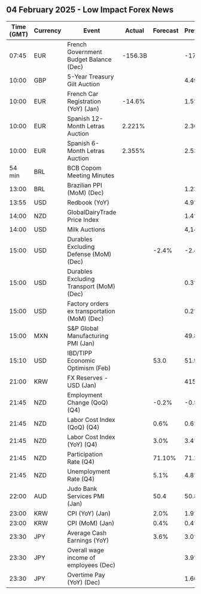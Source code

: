 ## 04 February 2025 - Low Impact Forex News

| Time (GMT) | Currency | Event | Actual | Forecast | Previous |
|------|----------|-------|--------|----------|----------|
| 07:45 | EUR | French Government Budget Balance (Dec) | -156.3B |  | -172.5B |
| 10:00 | GBP | 5-Year Treasury Gilt Auction |  |  | 4.490% |
| 10:00 | EUR | French Car Registration (YoY) (Jan) | -14.6% |  | 1.5% |
| 10:00 | EUR | Spanish 12-Month Letras Auction | 2.221% |  | 2.367% |
| 10:00 | EUR | Spanish 6-Month Letras Auction | 2.355% |  | 2.535% |
| 54 min | BRL | BCB Copom Meeting Minutes |  |  |  |
| 13:00 | BRL | Brazilian PPI (MoM) (Dec) |  |  | 1.23% |
| 13:55 | USD | Redbook (YoY) |  |  | 4.9% |
| 14:00 | NZD | GlobalDairyTrade Price Index |  |  | 1.4% |
| 14:00 | USD | Milk Auctions |  |  | 4,146.0 |
| 15:00 | USD | Durables Excluding Defense (MoM) (Dec) |  | -2.4% | -2.4% |
| 15:00 | USD | Durables Excluding Transport (MoM) (Dec) |  |  | 0.3% |
| 15:00 | USD | Factory orders ex transportation (MoM) (Dec) |  |  | 0.2% |
| 15:00 | MXN | S&P Global Manufacturing PMI (Jan) |  |  | 49.80 |
| 15:10 | USD | IBD/TIPP Economic Optimism (Feb) |  | 53.0 | 51.9 |
| 21:00 | KRW | FX Reserves - USD (Jan) |  |  | 415.60B |
| 21:45 | NZD | Employment Change (QoQ) (Q4) |  | -0.2% | -0.5% |
| 21:45 | NZD | Labor Cost Index (QoQ) (Q4) |  | 0.6% | 0.6% |
| 21:45 | NZD | Labor Cost Index (YoY) (Q4) |  | 3.0% | 3.4% |
| 21:45 | NZD | Participation Rate (Q4) |  | 71.10% | 71.20% |
| 21:45 | NZD | Unemployment Rate (Q4) |  | 5.1% | 4.8% |
| 22:00 | AUD | Judo Bank Services PMI (Jan) |  | 50.4 | 50.8 |
| 23:00 | KRW | CPI (YoY) (Jan) |  | 2.0% | 1.9% |
| 23:00 | KRW | CPI (MoM) (Jan) |  | 0.4% | 0.4% |
| 23:30 | JPY | Average Cash Earnings (YoY) |  | 3.6% | 3.0% |
| 23:30 | JPY | Overall wage income of employees (Dec) |  |  | 3.9% |
| 23:30 | JPY | Overtime Pay (YoY) (Dec) |  |  | 1.60% |
